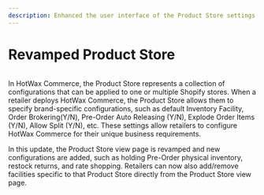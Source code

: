 ```yaml
---
description: Enhanced the user interface of the Product Store settings page.
---
```


# Revamped Product Store

<figure><img src="https://www.hotwax.co/hubfs/Product%20Updates%20and%20Release%20Notes/2022/December%202022/Product%20Updates/Feature%20image/PU%201-1.png" alt=""><figcaption></figcaption></figure>

In HotWax Commerce, the Product Store represents a collection of configurations that can be applied to one or multiple Shopify stores. When a retailer deploys HotWax Commerce, the Product Store allows them to specify brand-specific configurations, such as default Inventory Facility, Order Brokering(Y/N), Pre-Order Auto Releasing (Y/N), Explode Order Items (Y/N), Allow Split (Y/N), etc. These settings allow retailers to configure HotWax Commerce for their unique business requirements.

In this update, the Product Store view page is revamped and new configurations are added, such as holding Pre-Order physical inventory, restock returns, and rate shopping. Retailers can now also add/remove facilities specific to that Product Store directly from the Product Store view page.
